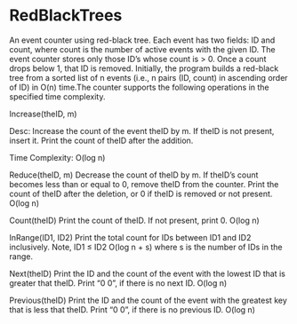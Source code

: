 # RedBlackTrees
An event counter using red-black tree. Each event has two fields: ID and count, where count is the number of active events with the given ID. The event counter stores only those ID’s whose count is > 0. Once a count drops below 1, that ID is removed. Initially, the program builds a red-black tree from a sorted list of n events (i.e., n pairs (ID, count) in ascending order of ID) in O(n) time.The counter supports the following operations in the specified time complexity.

Increase(theID, m)

Desc: Increase the count of the event theID by m. If theID is not present, insert it. Print the count of theID after the addition.

Time Complexity: O(log n)

Reduce(theID, m)
Decrease the count of theID by m. If theID’s count becomes less than or equal to 0, remove theID from the counter. Print the count of theID after the deletion, or 0 if theID is removed or not present.
  O(log n)

Count(theID)
Print the count of theID. If not present, print 0.
  O(log n)

InRange(ID1, ID2)
Print the total count for IDs between ID1 and ID2 inclusively. Note, ID1 ≤ ID2
  O(log n + s) where s is the number of IDs in the range.

Next(theID)
Print the ID and the count of the event with the lowest ID that is greater that theID. Print “0 0”, if there is no next ID.
  O(log n)

Previous(theID)
Print the ID and the count of the event with the greatest key that is less that theID. Print “0 0”, if there is no previous ID.
  O(log n)
